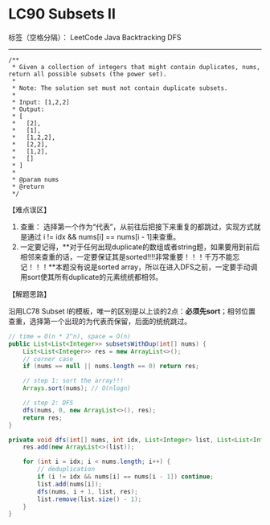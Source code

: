 # LC90 Subsets II
标签（空格分隔）： LeetCode Java Backtracking DFS

---

    /**
     * Given a collection of integers that might contain duplicates, nums, return all possible subsets (the power set).
     *
     * Note: The solution set must not contain duplicate subsets.
     *
     * Input: [1,2,2]
     * Output:
     * [
     *   [2],
     *   [1],
     *   [1,2,2],
     *   [2,2],
     *   [1,2],
     *   []
     * ]
     *
     * @param nums
     * @return
     */


【难点误区】

1. 查重： 选择第一个作为“代表”，从前往后把接下来重复的都跳过，实现方式就是通过 i != idx && nums[i] == nums[i - 1]来查重。
2. 一定要记得，**对于任何出现duplicate的数组或者string题，如果要用到前后相邻来查重的话，一定要保证其是sorted!!!!非常重要！！！千万不能忘记！！！**本题没有说是sorted array，所以在进入DFS之前，一定要手动调用sort使其所有duplicate的元素统统都相邻。


【解题思路】

沿用LC78 Subset I的模板，唯一的区别是以上谈的2点：**必须先sort**；相邻位置查重，选择第一个出现的为代表而保留，后面的统统跳过。

```java     
// time = O(n * 2^n), space = O(n)
public List<List<Integer>> subsetsWithDup(int[] nums) {
    List<List<Integer>> res = new ArrayList<>();
    // corner case
    if (nums == null || nums.length == 0) return res;

    // step 1: sort the array!!!
    Arrays.sort(nums); // O(nlogn)

    // step 2: DFS
    dfs(nums, 0, new ArrayList<>(), res);
    return res;
}

private void dfs(int[] nums, int idx, List<Integer> list, List<List<Integer>> res) {
    res.add(new ArrayList<>(list));

    for (int i = idx; i < nums.length; i++) {
        // deduplication
        if (i != idx && nums[i] == nums[i - 1]) continue;
        list.add(nums[i]);
        dfs(nums, i + 1, list, res);
        list.remove(list.size() - 1);
    }
}
```
